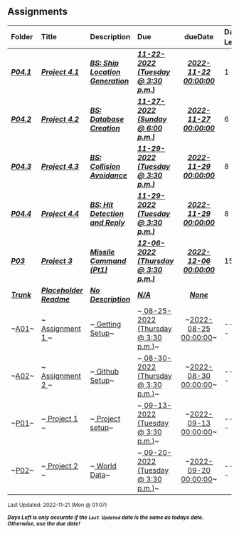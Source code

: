 ## Assignments

| Folder | Title | Description | Due | dueDate | Days Left<sup>*</sup> |
|:------|:------|:------|:------|:-----:|-----|
| ***<a href="https://github.com/rugbyprof/5443-Spatial-DB/tree/master/Assignments/P04.1">P04.1</a>*** | ***<a href="https://github.com/rugbyprof/5443-Spatial-DB/tree/master/Assignments/P04.1"> Project 4.1 </a>*** | ***<a href="https://github.com/rugbyprof/5443-Spatial-DB/tree/master/Assignments/P04.1"> BS: Ship Location Generation</a>*** | ***<a href="https://github.com/rugbyprof/5443-Spatial-DB/tree/master/Assignments/P04.1"> 11-22-2022 (Tuesday @ 3:30 p.m.)</a>*** | ***<a href="https://github.com/rugbyprof/5443-Spatial-DB/tree/master/Assignments/P04.1">2022-11-22 00:00:00</a>*** | 1 |
| ***<a href="https://github.com/rugbyprof/5443-Spatial-DB/tree/master/Assignments/P04.2">P04.2</a>*** | ***<a href="https://github.com/rugbyprof/5443-Spatial-DB/tree/master/Assignments/P04.2"> Project 4.2 </a>*** | ***<a href="https://github.com/rugbyprof/5443-Spatial-DB/tree/master/Assignments/P04.2"> BS: Database Creation</a>*** | ***<a href="https://github.com/rugbyprof/5443-Spatial-DB/tree/master/Assignments/P04.2"> 11-27-2022 (Sunday @ 6:00 p.m.)</a>*** | ***<a href="https://github.com/rugbyprof/5443-Spatial-DB/tree/master/Assignments/P04.2">2022-11-27 00:00:00</a>*** | 6 |
| ***<a href="https://github.com/rugbyprof/5443-Spatial-DB/tree/master/Assignments/P04.3">P04.3</a>*** | ***<a href="https://github.com/rugbyprof/5443-Spatial-DB/tree/master/Assignments/P04.3"> Project 4.3 </a>*** | ***<a href="https://github.com/rugbyprof/5443-Spatial-DB/tree/master/Assignments/P04.3"> BS: Collision Avoidance</a>*** | ***<a href="https://github.com/rugbyprof/5443-Spatial-DB/tree/master/Assignments/P04.3"> 11-29-2022 (Tuesday @ 3:30 p.m.)</a>*** | ***<a href="https://github.com/rugbyprof/5443-Spatial-DB/tree/master/Assignments/P04.3">2022-11-29 00:00:00</a>*** | 8 |
| ***<a href="https://github.com/rugbyprof/5443-Spatial-DB/tree/master/Assignments/P04.4">P04.4</a>*** | ***<a href="https://github.com/rugbyprof/5443-Spatial-DB/tree/master/Assignments/P04.4"> Project 4.4 </a>*** | ***<a href="https://github.com/rugbyprof/5443-Spatial-DB/tree/master/Assignments/P04.4"> BS: Hit Detection and Reply</a>*** | ***<a href="https://github.com/rugbyprof/5443-Spatial-DB/tree/master/Assignments/P04.4"> 11-29-2022 (Tuesday @ 3:30 p.m.)</a>*** | ***<a href="https://github.com/rugbyprof/5443-Spatial-DB/tree/master/Assignments/P04.4">2022-11-29 00:00:00</a>*** | 8 |
| ***<a href="https://github.com/rugbyprof/5443-Spatial-DB/tree/master/Assignments/P03">P03</a>*** | ***<a href="https://github.com/rugbyprof/5443-Spatial-DB/tree/master/Assignments/P03"> Project 3 </a>*** | ***<a href="https://github.com/rugbyprof/5443-Spatial-DB/tree/master/Assignments/P03"> Missile Command (Pt1)</a>*** | ***<a href="https://github.com/rugbyprof/5443-Spatial-DB/tree/master/Assignments/P03"> 12-06-2022 (Thursday @ 3:30 p.m.)</a>*** | ***<a href="https://github.com/rugbyprof/5443-Spatial-DB/tree/master/Assignments/P03">2022-12-06 00:00:00</a>*** | 15 |
| ***<a href="https://github.com/rugbyprof/5443-Spatial-DB/tree/master/Assignments/Trunk">Trunk</a>*** | ***<a href="https://github.com/rugbyprof/5443-Spatial-DB/tree/master/Assignments/Trunk"> Placeholder Readme </a>*** | ***<a href="https://github.com/rugbyprof/5443-Spatial-DB/tree/master/Assignments/Trunk"> No Description</a>*** | ***<a href="https://github.com/rugbyprof/5443-Spatial-DB/tree/master/Assignments/Trunk">N/A</a>*** | ***<a href="https://github.com/rugbyprof/5443-Spatial-DB/tree/master/Assignments/Trunk">None</a>*** |  |
| ~<a href="https://github.com/rugbyprof/5443-Spatial-DB/tree/master/Assignments/A01">A01</a>~ | ~<a href="https://github.com/rugbyprof/5443-Spatial-DB/tree/master/Assignments/A01"> Assignment 1 </a>~ | ~<a href="https://github.com/rugbyprof/5443-Spatial-DB/tree/master/Assignments/A01"> Getting Setup</a>~ | ~<a href="https://github.com/rugbyprof/5443-Spatial-DB/tree/master/Assignments/A01"> 08-25-2022 (Thursday @ 3:30 p.m.)</a>~ | ~<a href="https://github.com/rugbyprof/5443-Spatial-DB/tree/master/Assignments/A01">2022-08-25 00:00:00</a>~ | ---- |
| ~<a href="https://github.com/rugbyprof/5443-Spatial-DB/tree/master/Assignments/A02">A02</a>~ | ~<a href="https://github.com/rugbyprof/5443-Spatial-DB/tree/master/Assignments/A02"> Assignment 2 </a>~ | ~<a href="https://github.com/rugbyprof/5443-Spatial-DB/tree/master/Assignments/A02"> Github Setup</a>~ | ~<a href="https://github.com/rugbyprof/5443-Spatial-DB/tree/master/Assignments/A02"> 08-30-2022 (Thursday @ 3:30 p.m.)</a>~ | ~<a href="https://github.com/rugbyprof/5443-Spatial-DB/tree/master/Assignments/A02">2022-08-30 00:00:00</a>~ | ---- |
| ~<a href="https://github.com/rugbyprof/5443-Spatial-DB/tree/master/Assignments/P01">P01</a>~ | ~<a href="https://github.com/rugbyprof/5443-Spatial-DB/tree/master/Assignments/P01"> Project 1 </a>~ | ~<a href="https://github.com/rugbyprof/5443-Spatial-DB/tree/master/Assignments/P01"> Project setup</a>~ | ~<a href="https://github.com/rugbyprof/5443-Spatial-DB/tree/master/Assignments/P01"> 09-13-2022 (Tuesday @ 3:30 p.m.)</a>~ | ~<a href="https://github.com/rugbyprof/5443-Spatial-DB/tree/master/Assignments/P01">2022-09-13 00:00:00</a>~ | ---- |
| ~<a href="https://github.com/rugbyprof/5443-Spatial-DB/tree/master/Assignments/P02">P02</a>~ | ~<a href="https://github.com/rugbyprof/5443-Spatial-DB/tree/master/Assignments/P02"> Project 2 </a>~ | ~<a href="https://github.com/rugbyprof/5443-Spatial-DB/tree/master/Assignments/P02"> World Data</a>~ | ~<a href="https://github.com/rugbyprof/5443-Spatial-DB/tree/master/Assignments/P02"> 09-20-2022 (Tuesday @ 3:30 p.m.)</a>~ | ~<a href="https://github.com/rugbyprof/5443-Spatial-DB/tree/master/Assignments/P02">2022-09-20 00:00:00</a>~ | ---- |

<sup>Last Updated: 2022-11-21 (Mon @ 01:07)</sup> 

<sup>***Days Left is only accurate if the `Last Updated` date is the same as todays date. Otherwise, use the due date!***</sup> 